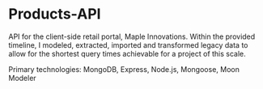 # Products-API  
API for the client-side retail portal, Maple Innovations. Within the provided timeline, I modeled, extracted, imported and transformed legacy data to allow for the shortest query times achievable for a project of this scale.

Primary technologies: 
MongoDB,
Express,
Node.js,
Mongoose,
Moon Modeler
